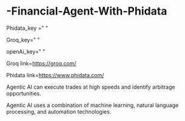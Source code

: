 # -Financial-Agent-With-Phidata

Phidata_key =" "

Groq_key=" "

openAi_key=" "

Groq link=https://groq.com/

Phidata link=https://www.phidata.com/

Agentic AI can execute trades at high speeds and identify arbitrage opportunities. 

Agentic AI uses a combination of machine learning, natural language processing, and automation technologies. 
